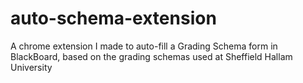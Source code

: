 # auto-schema-extension
A chrome extension I made to auto-fill a Grading Schema form in BlackBoard, based on the grading schemas used at Sheffield Hallam University
